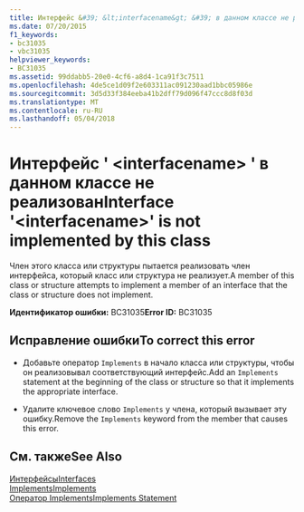```yaml
---
title: Интерфейс &#39; &lt;interfacename&gt; &#39; в данном классе не реализован
ms.date: 07/20/2015
f1_keywords:
- bc31035
- vbc31035
helpviewer_keywords:
- BC31035
ms.assetid: 99ddabb5-20e0-4cf6-a8d4-1ca91f3c7511
ms.openlocfilehash: 4de5ce1d09f2e603311ac091230aad1bbc05986e
ms.sourcegitcommit: 3d5d33f384eeba41b2dff79d096f47ccc8d8f03d
ms.translationtype: MT
ms.contentlocale: ru-RU
ms.lasthandoff: 05/04/2018
---
```

# <a name="interface-39ltinterfacenamegt39-is-not-implemented-by-this-class"></a><span data-ttu-id="26994-102">Интерфейс &#39; &lt;interfacename&gt; &#39; в данном классе не реализован</span><span class="sxs-lookup"><span data-stu-id="26994-102">Interface &#39;&lt;interfacename&gt;&#39; is not implemented by this class</span></span>
<span data-ttu-id="26994-103">Член этого класса или структуры пытается реализовать член интерфейса, который класс или структура не реализует.</span><span class="sxs-lookup"><span data-stu-id="26994-103">A member of this class or structure attempts to implement a member of an interface that the class or structure does not implement.</span></span>  
  
 <span data-ttu-id="26994-104">**Идентификатор ошибки:** BC31035</span><span class="sxs-lookup"><span data-stu-id="26994-104">**Error ID:** BC31035</span></span>  
  
## <a name="to-correct-this-error"></a><span data-ttu-id="26994-105">Исправление ошибки</span><span class="sxs-lookup"><span data-stu-id="26994-105">To correct this error</span></span>  
  
-   <span data-ttu-id="26994-106">Добавьте оператор `Implements` в начало класса или структуры, чтобы он реализовывал соответствующий интерфейс.</span><span class="sxs-lookup"><span data-stu-id="26994-106">Add an `Implements` statement at the beginning of the class or structure so that it implements the appropriate interface.</span></span>  
  
-   <span data-ttu-id="26994-107">Удалите ключевое слово `Implements` у члена, который вызывает эту ошибку.</span><span class="sxs-lookup"><span data-stu-id="26994-107">Remove the `Implements` keyword from the member that causes this error.</span></span>  
  
## <a name="see-also"></a><span data-ttu-id="26994-108">См. также</span><span class="sxs-lookup"><span data-stu-id="26994-108">See Also</span></span>  
 [<span data-ttu-id="26994-109">Интерфейсы</span><span class="sxs-lookup"><span data-stu-id="26994-109">Interfaces</span></span>](../../visual-basic/programming-guide/language-features/interfaces/index.md)  
 [<span data-ttu-id="26994-110">Implements</span><span class="sxs-lookup"><span data-stu-id="26994-110">Implements</span></span>](../../visual-basic/language-reference/statements/implements-clause.md)  
 [<span data-ttu-id="26994-111">Оператор Implements</span><span class="sxs-lookup"><span data-stu-id="26994-111">Implements Statement</span></span>](../../visual-basic/language-reference/statements/implements-statement.md)
